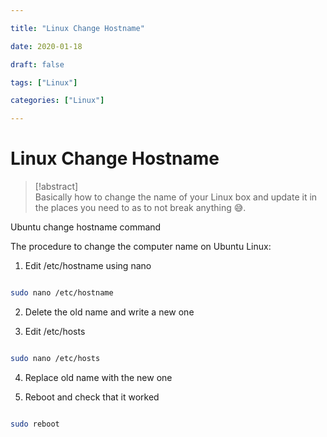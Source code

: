 ```yaml
---

title: "Linux Change Hostname"

date: 2020-01-18

draft: false

tags: ["Linux"]

categories: ["Linux"]

---
```


# Linux Change Hostname

  > [!abstract]  
  > Basically how to change the name of your Linux box and update it in the places you need to as to not break anything 😅.

Ubuntu change hostname command

The procedure to change the computer name on Ubuntu Linux:

  

1. Edit /etc/hostname using nano

```bash

sudo nano /etc/hostname

```

2. Delete the old name and write a new one

3. Edit /etc/hosts

```bash

sudo nano /etc/hosts

```

4. Replace old name with the new one

5. Reboot and check that it worked

```bash

sudo reboot

```
